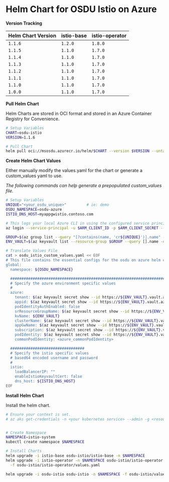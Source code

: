 # Helm Chart for OSDU Istio on Azure

__Version Tracking__

| Helm Chart Version | istio-base   | istio-operator  |
| ------------------ | ------------ | --------------- |
| `1.1.6`            | `1.2.0`      | `1.8.0`         |
| `1.1.5`            | `1.1.0`      | `1.7.0`         |
| `1.1.4`            | `1.1.0`      | `1.7.0`         |
| `1.1.3`            | `1.1.0`      | `1.7.0`         |
| `1.1.2`            | `1.1.0`      | `1.7.0`         |
| `1.1.1`            | `1.1.0`      | `1.7.0`         |
| `1.1.0`            | `1.1.0`      | `1.7.0`         |
| `1.0.0`            | `1.1.0`      | `1.7.0`         |


__Pull Helm Chart__

Helm Charts are stored in OCI format and stored in an Azure Container Registry for Convenience.

```bash
# Setup Variables
CHART=osdu-istio
VERSION=1.1.6

# Pull Chart
helm pull oci://msosdu.azurecr.io/helm/$CHART --version $VERSION --untar
```

__Create Helm Chart Values__

Either manually modify the values.yaml for the chart or generate a custom_values yaml to use.

_The following commands can help generate a prepopulated custom_values file._
```bash
# Setup Variables
UNIQUE="<your_osdu_unique>"         # ie: demo
OSDU_NAMESPACE=osdu-azure
ISTIO_DNS_HOST=myappgwistio.contoso.com

# This logs your local Azure CLI in using the configured service principal.
az login --service-principal -u $ARM_CLIENT_ID -p $ARM_CLIENT_SECRET --tenant $ARM_TENANT_ID

GROUP=$(az group list --query "[?contains(name, 'cr${UNIQUE}')].name" -otsv)
ENV_VAULT=$(az keyvault list --resource-group $GROUP --query [].name -otsv)

# Translate Values File
cat > osdu_istio_custom_values.yaml << EOF
# This file contains the essential configs for the osdu on azure helm chart
global:
  namespace: ${OSDU_NAMESPACE}

  ################################################################################
  # Specify the azure environment specific values
  #
  azure:
    tenant: $(az keyvault secret show --id https://${ENV_VAULT}.vault.azure.net/secrets/tenant-id --query value -otsv)
    appid: $(az keyvault secret show --id https://${ENV_VAULT}.vault.azure.net/secrets/aad-client-id --query value -otsv)
    podIdentityAuthEnabled: false
    srResourceGroupName: $(az keyvault secret show --id https://${ENV_VAULT}.vault.azure.net/secrets/base-name-sr --query value -otsv)-rg
    kvName: ${ENV_VAULT}
    clusterName: $(az keyvault secret show --id https://${ENV_VAULT}.vault.azure.net/secrets/base-name-sr --query value -otsv)-aks
    appGwName: $(az keyvault secret show --id https://${ENV_VAULT}.vault.azure.net/secrets/base-name-sr --query value -otsv)-istio-gw
    subscription: $(az keyvault secret show --id https://${ENV_VAULT}.vault.azure.net/secrets/subscription-id --query value -otsv)
    podIdentity: $(az keyvault secret show --id https://${ENV_VAULT}.vault.azure.net/secrets/base-name-cr --query value -otsv)-osdu-identity
    commonPodIdentity: <azure_commonPodIdentity>

  #################################
  # Specify the istio specific values
  # based64 encoded username and password
  #
  istio:
    loadBalancerIP: ""
    enableIstioKeyvaultCert: false
    dns_host: ${ISTIO_DNS_HOST}
EOF
```

__Install Helm Chart__

Install the helm chart.

```bash
# Ensure your context is set.
# az aks get-credentials -n <your kubernetes service> --admin -g <resource group>


# Create Namespace
NAMESPACE=istio-system
kubectl create namespace $NAMESPACE

# Install Charts
helm upgrade -i istio-base osdu-istio/istio-base -n $NAMESPACE
helm upgrade -i istio-operator -n $NAMESPACE osdu-istio/istio-operator \
  -f osdu-istio/istio-operator/values.yaml

helm upgrade -i osdu-istio osdu-istio -n $NAMESPACE -f osdu-istio/values.yaml -f osdu_istio_custom_values.yaml
```
